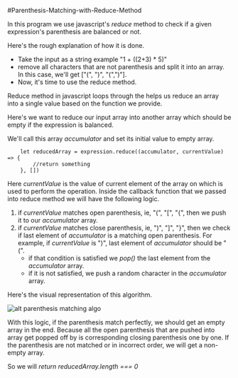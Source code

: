 #Parenthesis-Matching-with-Reduce-Method

In this program we use javascript's *reduce* method to check if a given expression's parenthesis are balanced or not. 

Here's the rough explanation of how it is done. 

* Take the input as a string example "1 + ((2+3) * 5)"
* remove all characters that are not parenthesis and split it into an array. In this case, we'll get ["(", ")", "(",")"]. 
* Now, it's time to use the reduce method. 

Reduce method in javascript loops through the helps us reduce an array into a single value based on the function we provide. 

Here's we want to reduce our input array into another array which should be empty if the expression is balanced. 

We'll call this array *accumulator* and set its initial value to empty array. 

        let reducedArray = expression.reduce((accumulator, currentValue) => {
            //return something
        }, [])
        
Here *currentValue* is the value of current element of the array on which is used to perform the operation. 
Inside the callback function that we passed into reduce method we will have the following logic. 

1. if *currentValue* matches open parenthesis, ie, "(", "[", "{", then we push it to our *accumulator* array. 
2. if *currentValue* matches close parenthesis, ie, ")", "]", "}", then we check if last element of *accumulator* is a matching open parenthesis. 
For example, if *currentValue* is ")", last element of *accumulator* should be "(". 
    * if that condition is satisfied we *pop()* the last element from the *accumulator* array. 
    * if it is not satisfied, we push a random character in the *accumulator* array. 
    
Here's the visual representation of this algorithm. 

![alt parenthesis matching algo](https://image.slidesharecdn.com/stackdatastructure-120903115401-phpapp01/95/stack-data-structure-12-728.jpg?cb=1346673325)

With this logic, if the parenthesis match perfectly, we should get an empty array in the end. Because all the open parenthesis that are pushed into array get popped off by is corresponding closing parenthesis one by one. 
If the parenthesis are not matched or in incorrect order, we will get a non-empty array. 

So we will *return reducedArray.length === 0*